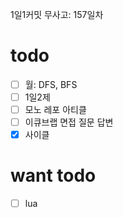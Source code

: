 1일1커밋 무사고: 157일차

# todo

- [ ] 월: DFS, BFS
- [ ] 1일2제
- [ ] 모노 레포 아티클
- [ ] 이큐브랩 면접 질문 답변
- [x] 사이클

# want todo

- [ ] lua

